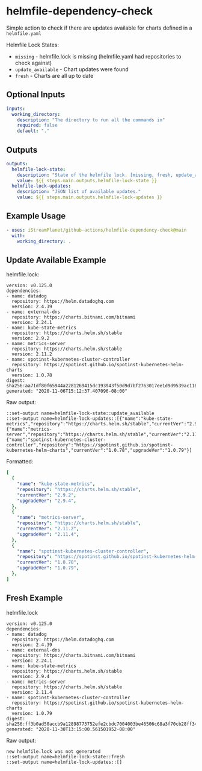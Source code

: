# helmfile-dependency-check

Simple action to check if there are updates available for charts defined in a `helmfile.yaml`

Helmfile Lock States:

- `missing` - helmfile.lock is missing (helmfile.yaml had repositories to check against)
- `update_available` - Chart updates were found
- `fresh` - Charts are all up to date

## Optional Inputs

```yaml
inputs:
  working_directory:
    description: "The directory to run all the commands in"
    required: false
    default: "."
```

## Outputs

```yaml
outputs:
  helmfile-lock-state:
    description: "State of the helmfile lock. [missing, fresh, update_available]"
    value: ${{ steps.main.outputs.helmfile-lock-state }}
  helmfile-lock-updates:
    description: "JSON list of available updates."
    value: ${{ steps.main.outputs.helmfile-lock-updates }}
```

## Example Usage

```yaml
- uses: iStreamPlanet/github-actions/helmfile-dependency-check@main
  with:
    working_directory: .
```

## Update Available Example

helmfile.lock:

```
version: v0.125.0
dependencies:
- name: datadog
  repository: https://helm.datadoghq.com
  version: 2.4.39
- name: external-dns
  repository: https://charts.bitnami.com/bitnami
  version: 2.24.1
- name: kube-state-metrics
  repository: https://charts.helm.sh/stable
  version: 2.9.2
- name: metrics-server
  repository: https://charts.helm.sh/stable
  version: 2.11.2
- name: spotinst-kubernetes-cluster-controller
  repository: https://spotinst.github.io/spotinst-kubernetes-helm-charts
  version: 1.0.78
digest: sha256:aa71df80f65944a2281269415dc193943f50d9d7bf2763017ee1d9d9539ac116
generated: "2020-11-06T15:12:37.407096-08:00"
```

Raw output:

```
::set-output name=helmfile-lock-state::update_available
::set-output name=helmfile-lock-updates::[{"name":"kube-state-metrics","repository":"https://charts.helm.sh/stable","currentVer":"2.9.2","upgradeVer":"2.9.4"},{"name":"metrics-server","repository":"https://charts.helm.sh/stable","currentVer":"2.11.2","upgradeVer":"2.11.4"},{"name":"spotinst-kubernetes-cluster-controller","repository":"https://spotinst.github.io/spotinst-kubernetes-helm-charts","currentVer":"1.0.78","upgradeVer":"1.0.79"}]
```

Formatted:

```yaml
[
  {
    "name": "kube-state-metrics",
    "repository": "https://charts.helm.sh/stable",
    "currentVer": "2.9.2",
    "upgradeVer": "2.9.4",
  },
  {
    "name": "metrics-server",
    "repository": "https://charts.helm.sh/stable",
    "currentVer": "2.11.2",
    "upgradeVer": "2.11.4",
  },
  {
    "name": "spotinst-kubernetes-cluster-controller",
    "repository": "https://spotinst.github.io/spotinst-kubernetes-helm-charts",
    "currentVer": "1.0.78",
    "upgradeVer": "1.0.79",
  },
]
```

## Fresh Example

helmfile.lock

```
version: v0.125.0
dependencies:
- name: datadog
  repository: https://helm.datadoghq.com
  version: 2.4.39
- name: external-dns
  repository: https://charts.bitnami.com/bitnami
  version: 2.24.1
- name: kube-state-metrics
  repository: https://charts.helm.sh/stable
  version: 2.9.4
- name: metrics-server
  repository: https://charts.helm.sh/stable
  version: 2.11.4
- name: spotinst-kubernetes-cluster-controller
  repository: https://spotinst.github.io/spotinst-kubernetes-helm-charts
  version: 1.0.79
digest: sha256:ff3b0ad50accb9a12898773752efe2cbdc7004003be46506c68a3f70cb28ff34
generated: "2020-11-30T13:15:00.561501952-08:00"
```

Raw output:

```
new helmfile.lock was not generated
::set-output name=helmfile-lock-state::fresh
::set-output name=helmfile-lock-updates::[]
```
